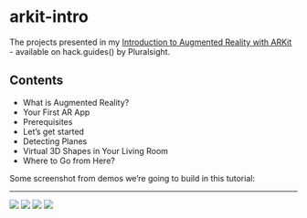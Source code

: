 # arkit-intro
The projects presented in my [Introduction to Augmented Reality with ARKit](https://www.pluralsight.com/guides/other/introduction-to-augmented-reality-with-arkit) - available on hack.guides() by Pluralsight. 
## Contents
- What is Augmented Reality?
- Your First AR App
- Prerequisites
- Let’s get started
- Detecting Planes
- Virtual 3D Shapes in Your Living Room
- Where to Go from Here?

Some screenshot from demos we’re going to build in this tutorial:

***
![](https://raw.githubusercontent.com/pluralsight/guides/master/images/cf003f0e-cf95-443b-90d0-ee80123a20fe.PNG)
![](https://raw.githubusercontent.com/pluralsight/guides/master/images/0036d9ff-6076-4e18-b9c7-c76e6b9dc1ef.PNG)
![](https://raw.githubusercontent.com/pluralsight/guides/master/images/2b87593c-178e-46e6-be2d-f16cf81719bf.PNG)
![](https://raw.githubusercontent.com/pluralsight/guides/master/images/66eb6c0f-bb81-4937-b477-7e968e153310.PNG)

